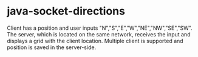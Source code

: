 # java-socket-directions
Client has a position and user inputs "N","S","E","W","NE","NW","SE","SW". The server, which is located on the same network, receives the input and displays a grid with the client location. Multiple client is supported and position is saved in the server-side.
